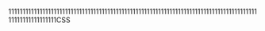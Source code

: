 111111111111111111111111111111111111111111111111111111111111111111111111111111111111111111111111111111111CSS

